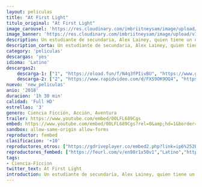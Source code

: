 ```yaml
---
layout: peliculas
title: "At First Light"
titulo_original: "At First Light"
image_carousel: 'https://res.cloudinary.com/imbriitneysam/image/upload/v1543971327/at-poster-min.jpg'
image_banner: 'https://res.cloudinary.com/imbriitneysam/image/upload/v1543971328/at-banner-min.jpg'
description: Un estudiante de secundaria, Alex Lainey, quien tiene un encuentro con luces misteriosas que aparecen sobre su pequeño pueblo. Pronto desarrolla habilidades peligrosas y sobrenaturales. Las autoridades lo persiguen tratando de descubrir la verdad detrás de la transformación de Alex
description_corta: Un estudiante de secundaria, Alex Lainey, quien tiene un encuentro con luces misteriosas que aparecen sobre su pequeño pueblo. Pronto desarrolla habilidades peligrosas y sobrenaturales. Las autoridades lo persiguen tratando de..
category: 'peliculas'
descargas: 'yes'
idioma: 'Latino'
descargas2:
    descarga-1: ["1", "https://oload.fun/f/N4q3fPIivBU", "https://www.google.com/s2/favicons?domain=openload.co","OpenLoad","https://res.cloudinary.com/imbriitneysam/image/upload/v1541473684/mexico.png", "Latino", "Full HD"]
    descarga-2: ["2", "https://www.rapidvideo.com/d/FXS9OK9OQ4", "https://www.google.com/s2/favicons?domain=www.rapidvideo.com","RapidVideo","https://res.cloudinary.com/imbriitneysam/image/upload/v1541473684/mexico.png", "Latino", "Full HD"]
nuevo: 'new_peliculas'
anio: '2018'
duracion: '1h 30 min'
calidad: 'Full HD'
estrellas: '3'
genero: Ciencia Ficción, Acción, Aventura
trailer: https://www.youtube.com/embed/00LFL689Cgs
embed: https://www.youtube.com/embed/00LFL689Cgs?rel=0&amp;hd=1&border=0&wmode=opaque&enablejsapi=1&modestbranding=1&controls=1&showinfo=1
sandbox: allow-same-origin allow-forms
reproductor: fembed
clasificacion: '+10'
reproductores_otros: ["https://gdriveplayer.co/embed2.php?link=ip6%252BhgjvS6KD8qWLTaBTTwqiuPsnkKunqGuGFjWXSf%252F3q9G2njFOWBlJ3hTYrxYN0qbZ6GVL%252FmHdBo6Qi5DJVtUQJj9SwnwDiERiNkmX7vL1LFhW%252FqmBvorgnhtQIeEVzzSpd3R2et4cX%252F%252BX%252FZ5jEAy7IVhZ74wg1IYsp5WuzUinXLuY2VhRUrDueyFHToi3MFO50kmQFLUl46c6Oxi1pqgJgQTdb0m1vahggYhqcQZpY7%252FzMvJgE%252FfvSucJaAU%252Ftjqx4d9MLX3HB7Gn%252BBDoXWQtmsKHUbQXLeD2aBPNG1uS%252BjGvSe8xmWajf97sHgXhMnepyF5846C80AXSZtrHoOwOLhIfUi9pHkaFsPzHu3XA%253D%253D","Latino","https://gdriveplayer.io/embed2.php?link=H%252F%252FZzxo2JeyBoX2H5uMRNQXae6KfdheDh5gGfr26zZTGmTQ9BLgvcMKH9N4F10cu47Ewrfcg86X7Ic2%252BA7TWYuRoa%252B6mdFULToCFxz11hPrXFbwdffYbh2i9P7H4OxFOexX3RAh1SHiWEgw%252BCgxByKSYc%252BhFJfnT9QXly94WnhXjih6mxoU8USAPMPh6eN4oUePsx0Djy9Alf50mmO5VNd","Latino","https://movcloud.net/embed/ng-avgJsmTvJ","Latino"]
reproductores_fembed: ["https://feurl.com/v/en98r1x50v1","Latino","https://feurl.com/v/2wvml057l96","Latino","https://feurl.com/v/246q0h2qe-0lp12","Latino"]
tags:
- Ciencia-Ficcion
twitter_text: At First Light
introduction: Un estudiante de secundaria, Alex Lainey, quien tiene un encuentro con luces misteriosas que aparecen sobre su pequeño pueblo. Pronto desarrolla habilidades peligrosas y sobrenaturales. Las autoridades lo persiguen tratando de 
---
```












